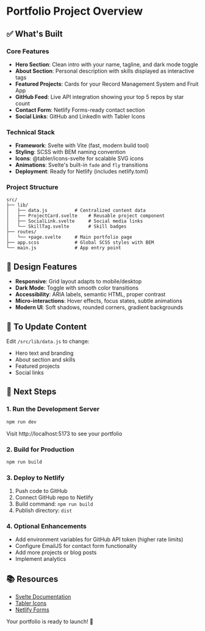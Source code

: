 # Portfolio Project Overview

## ✅ What's Built

### Core Features
- **Hero Section**: Clean intro with your name, tagline, and dark mode toggle
- **About Section**: Personal description with skills displayed as interactive tags
- **Featured Projects**: Cards for your Record Management System and Fruit App
- **GitHub Feed**: Live API integration showing your top 5 repos by star count
- **Contact Form**: Netlify Forms-ready contact section
- **Social Links**: GitHub and LinkedIn with Tabler Icons

### Technical Stack
- **Framework**: Svelte with Vite (fast, modern build tool)
- **Styling**: SCSS with BEM naming convention
- **Icons**: @tabler/icons-svelte for scalable SVG icons
- **Animations**: Svelte's built-in `fade` and `fly` transitions
- **Deployment**: Ready for Netlify (includes netlify.toml)

### Project Structure
```
src/
├── lib/
│   ├── data.js          # Centralized content data
│   ├── ProjectCard.svelte    # Reusable project component
│   ├── SocialLink.svelte     # Social media links
│   └── SkillTag.svelte       # Skill badges
├── routes/
│   └── +page.svelte     # Main portfolio page
├── app.scss             # Global SCSS styles with BEM
└── main.js              # App entry point
```

## 🎨 Design Features
- **Responsive**: Grid layout adapts to mobile/desktop
- **Dark Mode**: Toggle with smooth color transitions
- **Accessibility**: ARIA labels, semantic HTML, proper contrast
- **Micro-interactions**: Hover effects, focus states, subtle animations
- **Modern UI**: Soft shadows, rounded corners, gradient backgrounds

## 📝 To Update Content
Edit `/src/lib/data.js` to change:
- Hero text and branding
- About section and skills
- Featured projects
- Social links

## 🚀 Next Steps

### 1. Run the Development Server
```bash
npm run dev
```
Visit http://localhost:5173 to see your portfolio

### 2. Build for Production
```bash
npm run build
```

### 3. Deploy to Netlify
1. Push code to GitHub
2. Connect GitHub repo to Netlify
3. Build command: `npm run build`
4. Publish directory: `dist`

### 4. Optional Enhancements
- Add environment variables for GitHub API token (higher rate limits)
- Configure EmailJS for contact form functionality
- Add more projects or blog posts
- Implement analytics

## 📚 Resources
- [Svelte Documentation](https://svelte.dev/docs)
- [Tabler Icons](https://tabler-icons.io/)
- [Netlify Forms](https://docs.netlify.com/forms/setup/)

Your portfolio is ready to launch! 🎉
